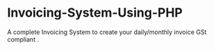 # Invoicing-System-Using-PHP
A complete Invoicing System to create your daily/monthly invoice GSt compliant .

